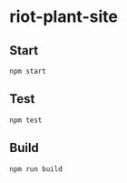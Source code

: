 # riot-plant-site



## Start

```
npm start
```

## Test

```
npm test
```

## Build

```
npm run build
```